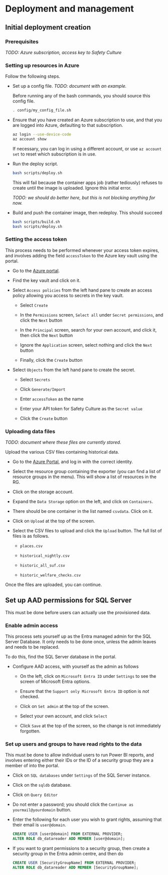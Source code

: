 # Deployment and management

## Initial deployment creation

### Prerequisites

*TODO: Azure subscription, access key to Safety Culture*

### Setting up resources in Azure

Follow the following steps.

- Set up a config file. *TODO: document with an example.*

    Before running any of the bash commands, you should source this config file.

    ~~~bash
    . config/my_config_file.sh
    ~~~

- Ensure that you have created an Azure subscription to use, and that you are logged into Azure, defaulting to that subscription.

    ~~~bash
    az login --use-device-code
    az account show
    ~~~

    If necessary, you can log in using a different account, or use `az account set` to reset which subscription is in use.

- Run the deploy script.

    ~~~bash
    bash scripts/deploy.sh
    ~~~

    This will fail because the container apps job (rather tediously) refuses to create until the image is uploaded. Ignore this initial error.

    *TODO: we should do better here, but this is not blocking anything for now.*

- Build and push the container image, then redeploy. This should succeed

    ~~~bash
    bash scripts/build.sh
    bash scripts/deploy.sh
    ~~~

### Setting the access token

This process needs to be performed whenever your access token expires, and involves adding the field `accessToken` to the Azure key vault using the portal.

- Go to the [Azure portal](portal.azure.com).

- Find the key vault and click on it.

- Select `Access policies` from the left hand pane to create an access policy allowing you access to secrets in the key vault.

    - Select `Create`

    - In the `Permissions` screen, `Select all` under `Secret permissions`, and click the `Next` button

    - In the `Principal` screen, search for your own account, and click it, then click the `Next` button

    - Ignore the `Application` screen, select nothing and click the `Next` button

    - Finally, click the `Create` button

- Select `Objects` from the left hand pane to create the secret.

    - Select `Secrets`

    - Click `Generate/Import`

    - Enter `accessToken` as the name

    - Enter your API token for Safety Culture as the `Secret value`

    - Click the `Create` button

### Uploading data files

*TODO: document where these files are currently stored.*

Upload the various CSV files containing historical data.

- Go to the [Azure Portal](https://portal.azure.com), and log in with the correct identity.

- Select the resource group containing the exporter (you can find a list of resource groups in the menu). This will show a list of resources in the RG.

- Click on the storage account.

- Expand the `Data Storage` option on the left, and click on `Containers`.

- There should be one container in the list named `csvdata`. Click on it.

- Click on `Upload` at the top of the screen.

- Select the CSV files to upload and click the `Upload` button. The full list of files is as follows.

    - `places.csv`

    - `historical_nightly.csv`

    - `historic_all_suf.csv`

    - `historic_welfare_checks.csv`

Once the files are uploaded, you can continue.

## Set up AAD permissions for SQL Server

This must be done before users can actually use the provisioned data.

### Enable admin access

This process sets yourself up as the Entra managed admin for the SQL Server Database. It only needs to be done once, unless the admin leaves and needs to be replaced.

To do this, find the SQL Server database in the portal.

- Configure AAD access, with yourself as the admin as follows

    - On the left, click on `Microsoft Entra ID` under `Settings` to see the screen of Microsoft Entra options.

    - Ensure that the `Support only Microsoft Entra ID` option is *not* checked.

    - Click on `Set admin` at the top of the screen.

    - Select your own account, and click `Select`

    - Click `Save` at the top of the screen, so the change is not immediately forgotten.

### Set up users and groups to have read rights to the data

This must be done to allow individual users to run Power BI reports, and involves entering either their IDs or the ID of a security group they are a member of into the portal.

- Click on `SQL databases` under `Settings` of the SQL Server instance.

- Click on the `sqldb` database.

- Click on `Query Editor`

- Do not enter a password; you should click the `Continue as yourmail@yourdomain` button.

- Enter the following for each user you wish to grant rights, assuming that their email is `user@domain`.

    ```sql
    CREATE USER [user@domain] FROM EXTERNAL PROVIDER;
    ALTER ROLE db_datareader ADD MEMBER [user@domain];
    ```

- If you want to grant permissions to a security group, then create a security group in the Entra admin centre, and then do

    ```sql
    CREATE USER [SecurityGroupName] FROM EXTERNAL PROVIDER;
    ALTER ROLE db_datareader ADD MEMBER [SecurityGroupName];
    ```
